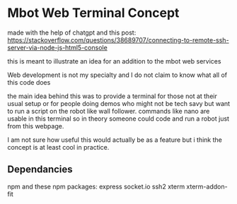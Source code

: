 # Mbot Web Terminal Concept
made with the help of chatgpt and this post:
https://stackoverflow.com/questions/38689707/connecting-to-remote-ssh-server-via-node-js-html5-console

this is meant to illustrate an idea for an addition to the mbot web services 

Web development is not my specialty and I do not claim to know what all of this code does

the main idea behind this was to provide a terminal for those not at their usual setup or for people doing demos who might not be tech savy but want to run a script on the robot like wall follower. commands like nano are usable in this terminal so in theory someone could code and run a robot just from this webpage. 

I am not sure how useful this would actually be as a feature but i think the concept is at least cool in practice.

## Dependancies 
npm and these npm packages: express socket.io ssh2 xterm xterm-addon-fit
